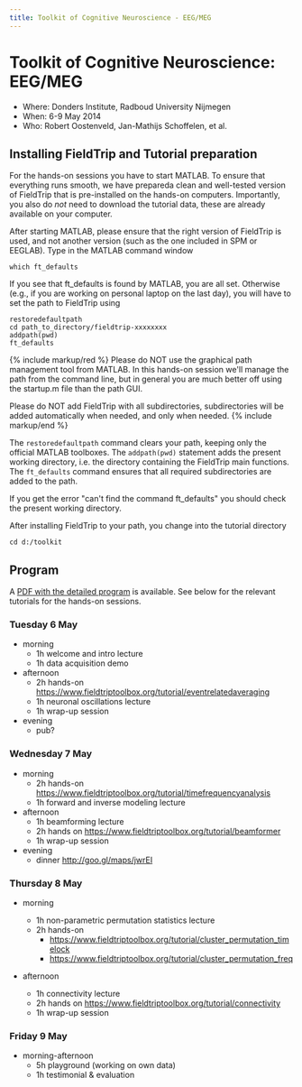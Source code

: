 ```yaml
---
title: Toolkit of Cognitive Neuroscience - EEG/MEG
---
```


# Toolkit of Cognitive Neuroscience: EEG/MEG

- Where: Donders Institute, Radboud University Nijmegen
- When: 6-9 May 2014
- Who: Robert Oostenveld, Jan-Mathijs Schoffelen, et al.

## Installing FieldTrip and Tutorial preparation

For the hands-on sessions you have to start MATLAB. To ensure that everything runs smooth, we have prepareda clean and well-tested version of FieldTrip that is pre-installed on the hands-on computers. Importantly, you also do _not_ need to download the tutorial data, these are already available on your computer.

After starting MATLAB, please ensure that the right version of FieldTrip is used, and not another version (such as the one included in SPM or EEGLAB). Type in the MATLAB command window

    which ft_defaults

If you see that ft_defaults is found by MATLAB, you are all set. Otherwise (e.g., if you are working on personal laptop on the last day), you will have to set the path to FieldTrip using

    restoredefaultpath
    cd path_to_directory/fieldtrip-xxxxxxxx
    addpath(pwd)
    ft_defaults

{% include markup/red %}
Please do NOT use the graphical path management tool from MATLAB. In this hands-on session we'll manage the path from the command line, but in general you are much better off using the startup.m file than the path GUI.

Please do NOT add FieldTrip with all subdirectories, subdirectories will be added automatically when needed, and only when needed.
{% include markup/end %}

The `restoredefaultpath` command clears your path, keeping only the official MATLAB toolboxes. The `addpath(pwd)` statement adds the present working directory, i.e. the directory containing the FieldTrip main functions. The `ft_defaults` command ensures that all required subdirectories are added to the path.

If you get the error "can't find the command ft_defaults" you should check the present working directory.

After installing FieldTrip to your path, you change into the tutorial directory

    cd d:/toolkit

## Program

A [PDF with the detailed program](https://download.fieldtriptoolbox.org/workshop/toolkit2014/program.pdf) is available. See below for the relevant tutorials for the hands-on sessions.

### Tuesday 6 May

- morning
  - 1h welcome and intro lecture
  - 1h data acquisition demo
- afternoon
  - 2h hands-on <https://www.fieldtriptoolbox.org/tutorial/eventrelatedaveraging>
  - 1h neuronal oscillations lecture
  - 1h wrap-up session
- evening
  - pub?

### Wednesday 7 May

- morning
  - 2h hands-on <https://www.fieldtriptoolbox.org/tutorial/timefrequencyanalysis>
  - 1h forward and inverse modeling lecture
- afternoon
  - 1h beamforming lecture
  - 2h hands on <https://www.fieldtriptoolbox.org/tutorial/beamformer>
  - 1h wrap-up session
- evening
  - dinner <http://goo.gl/maps/jwrEI>

### Thursday 8 May

- morning

  - 1h non-parametric permutation statistics lecture
  - 2h hands-on
    - <https://www.fieldtriptoolbox.org/tutorial/cluster_permutation_timelock>
    - <https://www.fieldtriptoolbox.org/tutorial/cluster_permutation_freq>

- afternoon
  - 1h connectivity lecture
  - 2h hands on <https://www.fieldtriptoolbox.org/tutorial/connectivity>
  - 1h wrap-up session

### Friday 9 May

- morning-afternoon
  - 5h playground (working on own data)
  - 1h testimonial & evaluation
